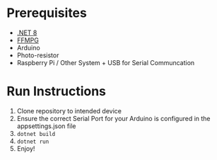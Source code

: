 # Prerequisites
- [.NET 8](https://dotnet.microsoft.com/en-us/download/dotnet/8.0)
- [FFMPG](https://ffmpeg.org/) 
- Arduino
- Photo-resistor
- Raspberry Pi / Other System + USB for Serial Communcation

# Run Instructions
1. Clone repository to intended device
1. Ensure the correct Serial Port for your Arduino is configured in the appsettings.json file
1. `dotnet build`
1. `dotnet run`
1. Enjoy!

